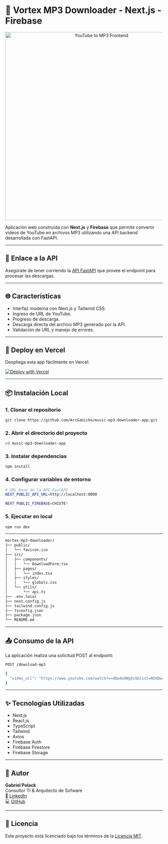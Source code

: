# 🎵 Vortex MP3 Downloader - Next.js - Firebase

<p align="center">
  <img src="https://i.imgur.com/Ev5HUKb.png" alt="YouTube to MP3 Frontend" width="600"/>
</p>

Aplicación web construida con **Next.js** y **Firebase** que permite convertir videos de YouTube en archivos MP3 utilizando una API backend desarrollada con FastAPI.

---

## 🔗 Enlace a la API

Asegúrate de tener corriendo la [API FastAPI](https://github.com/ArcGabicho/vortex-mp3-downloader-api) que provee el endpoint para procesar las descargas.

---

## 🌐 Características

- Interfaz moderna con Next.js y Tailwind CSS.
- Ingreso de URL de YouTube.
- Progreso de descarga.
- Descarga directa del archivo MP3 generado por la API.
- Validación de URL y manejo de errores.

---

## 🚀 Deploy en Vercel

Despliega esta app fácilmente en Vercel:

[![Deploy with Vercel](https://vercel.com/button)](https://vercel.com/new)

---

## 📦 Instalación Local

### 1. Clonar el repositorio

```bash
git clone https://github.com/ArcGabicho/music-mp3-downloader-app.git
```

### 2. Abrir el directorio del proyecto

```bash
cd music-mp3-downloader-app
```

### 3. Instalar dependencias

```bash
npm install
```

### 4. Configurar variables de entorno

```bash
# URL base de la API FastAPI
NEXT_PUBLIC_API_URL=http://localhost:8000
```

```bash
NEXT_PUBLIC_FIREBASE=CHISTE?
```

### 5. Ejecutar en local

```bash
npm run dev

```
---

```bash
mortex-mp3-downloader/
├── public/
│   └── favicon.ico
├── src/
│   ├── components/
│   │   └── DownloadForm.tsx
│   ├── pages/
│   │   └── index.tsx
│   ├── styles/
│   │   └── globals.css
│   └── utils/
│       └── api.ts
├── .env.local
├── next.config.js
├── tailwind.config.js
├── tsconfig.json
├── package.json
└── README.md
```
---

## 📤 Consumo de la API

La aplicación realiza una solicitud POST al endpoint:

```bash
POST /download-mp3
```

```bash
{
  "video_url": "https://www.youtube.com/watch?v=dQw4w9WgXcQ&list=RDdQw4w9WgXcQ&start_radio=1"
}
```

---

## ✨ Tecnologías Utilizadas

- Next.js
- React.js
- TypeScript
- Tailwind
- Axios
- Firebase Auth
- Firebase Firestore
- Firebase Storage
---

## 🧠 Autor

**Gabriel Polack**  
Consultor TI & Arquitecto de Sofware   
📎 [LinkedIn](https://linkedin.com/in/gabriel-polack-castillo/)  
💻 [GitHub](https://github.com/ArcGabicho)

---

## 📄 Licencia

Este proyecto está licenciado bajo los términos de la [Licencia MIT](LICENSE).
